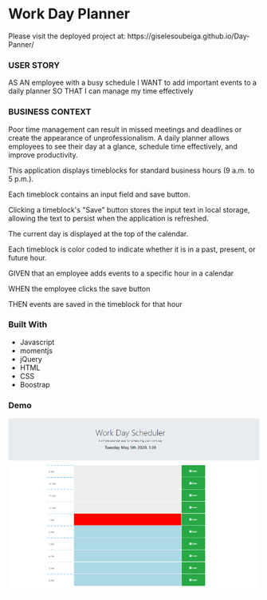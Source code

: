 
<h1>Work Day Planner</h1>
Please visit the deployed project at: https://giselesoubeiga.github.io/Day-Panner/




### USER STORY 
AS AN employee with a busy schedule I WANT to add important events to a daily planner SO THAT I can manage my time effectively

### BUSINESS CONTEXT
 Poor time management can result in missed meetings and deadlines or create the appearance of unprofessionalism. A daily planner allows employees to see their day at a glance, schedule time effectively, and improve productivity.



This application displays timeblocks for standard business hours (9 a.m. to 5 p.m.).

Each timeblock contains an input field and save button.

Clicking a timeblock's "Save" button stores the input text in local storage, allowing the text to persist when the application is refreshed.

The current day is displayed at the top of the calendar.

Each timeblock is color coded to indicate whether it is in a past, present, or future hour.

GIVEN that an employee adds events to a specific hour in a calendar

WHEN the employee clicks the save button

THEN events are saved in the timeblock for that hour

### Built With
- Javascript 
- momentjs
- jQuery
- HTML
- CSS
- Boostrap

### Demo

![alt text](assets/img/Workdayscheduler.PNG)


